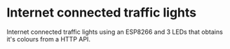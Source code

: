 # Internet connected traffic lights
Internet connected traffic lights using an ESP8266 and 3 LEDs that obtains it's colours from a HTTP API.
